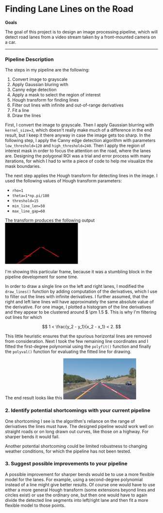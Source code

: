 # **Finding Lane Lines on the Road** 

**Goals**

The goal of this project is to design an image processing pipeline, which will detect road lanes from a video stream taken by a front-mounted camera on a car.

[//]: # (Image References)

[image1]: ./examples/grayscale.jpg "Grayscale"
[hough]: ./examples/result_step_3.jpg
[final]: ./examples/result_step_4.jpg


---

### Pipeline Description

The steps in my pipeline are the following:

1. Convert image to grayscale
2. Apply Gaussian bluring with
3. Canny edge detection
4. Apply a mask to select the region of interest
5. Hough transform for finding lines
6. Filter out lines with infinite and out-of-range derivatives
7. Fit a line
8. Draw the lines

First, I convert the image to grayscale. Then I apply Gaussian blurring with `kernel_size=3`, which doesn't really make much of a difference in the end result, but I keep it there anyway in case the image gets too sharp. In the following step, I apply the Canny edge detection algorithm with parameters `low_threshold=120` and `high_threshold=240`. Then I apply the region of interest mask in order to focus the attention on the road, where the lanes are. Designing the polygonal ROI was a trial and error process with many iterations, for which I had to write a piece of code to help me visualize the mask boundaries. 

The next step applies the Hough transform for detecting lines in the image. I used the following values of Hough transform parameters:

* `rho=1`
* `theta=1*np.pi/180`
* `threshold=15`
* `min_line_len=50`
* `max_line_gap=60`

The transform produces the following output
![Hough transform][hough]

I'm showing this particular frame, because it was a stumbling block in the pipeline development for some time.

In order to draw a single line on the left and right lanes, I modified the `draw_lines()` function by adding computation of the derivatives, which I use to filter out the lines with infinite derivatives. I further assumed, that the right and left lane lines will have approximately the same absolute value of the derivative. For one image, I plotted a histogram of the line derivatives and they appear to be clustered around $ \pm 1.5 $. This is why I'm filtering out lines for which

$$ 1 < \frac{y_2 - y_1}{x_2 - x_1} < 2. $$

This little heuristic ensures that the spurious horizontal lines are removed from consideration. Next I took the few remaining line coordinates and I fitted the first-degree polynomial using the `polyfit()` function and finally the `polyval()` function for evaluating the fitted line for drawing.

The end result looks like this
![Final result][final]


### 2. Identify potential shortcomings with your current pipeline

One shortcoming I see is the algorithm's reliance on the range of derivatives the lines must have. The designed pipeline would work well on straight roads or on long drawn out curves, like those on a highway. For sharper bends it would fail.

Another potential shortcoming could be limited robustness to changing weather conditions, for which the pipeline has not been tested.


### 3. Suggest possible improvements to your pipeline

A possible improvement for sharper bends would be to use a more flexible model for the lanes. For example, using a second-degree polynomial instead of a line might give better results. Of course one would have to use either a more general Hough transform (some extensions beyond lines and circles exist) or use the ordinary one, but then one would have to again divide the detected line segments into left/right lane and then fit a more flexible model to those points.
